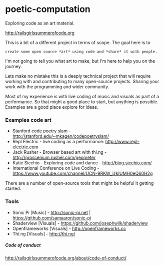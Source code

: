 # poetic-computation
Exploring code as an art material.

http://railsgirlssummerofcode.org

This is a bit of a different project in terms of scope. The goal here is to 

`create some open source *art* using code and *share* it with people.`

I'm not going to tell you what art to make, but I'm here to help you on the journey. 

Lets make no mistake this is a deeply technical project that will require working with and contributing to many open-source projects. Sharing your work with the programming and wider community. 

Most of my experience is with live coding of music and visuals as part of a performance. So that might a good place to start, but anything is possible. Examples are a good place explore for ideas.

### Examples code art

* Stanford code poetry slam - http://stanford.edu/~mkagen/codepoetryslam/
* Repl Electric - live coding as a performance: http://www.repl-electric.com
* Jack Rusher - Browser based art with thi.ng - http://proscenium.rusher.com/geometer
* Katie Sicchio - Exploring code and dance - http://blog.sicchio.com/
* International Conference on Live Coding - https://www.youtube.com/channel/UCN-9RKW_izkIUMH0eQ60H2g

There are a number of open-source tools that might be helpful it getting started. 

### Tools

* Sonic Pi [Music] - http://sonic-pi.net | https://github.com/samaaron/sonic-pi
* Shaderview [Visuals] - https://github.com/josephwilk/shaderview
* Openframeworks [Visuals] - http://openframeworks.cc
* Thi.ng [Visuals] - http://thi.ng/

##### Code of conduct

http://railsgirlssummerofcode.org/about/code-of-conduct/
